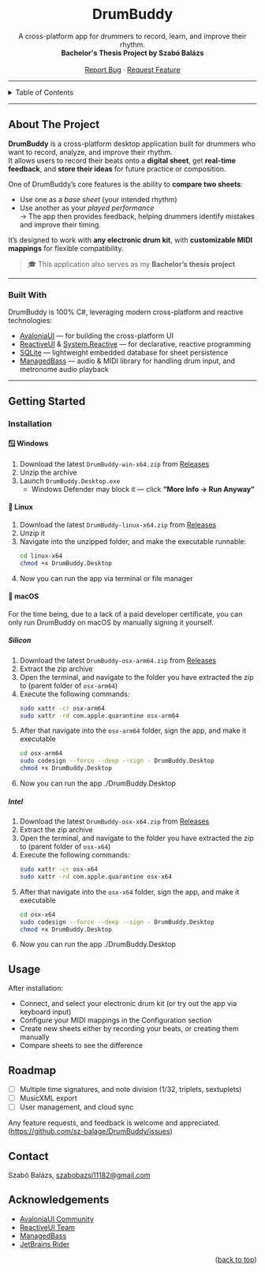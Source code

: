 <!-- PROJECT LOGO -->
<br />
<div align="center">
  <h1>DrumBuddy</h3>
  <p align="center">
    A cross-platform app for drummers to record, learn, and improve their rhythm.
    <br />
    <strong>Bachelor's Thesis Project by Szabó Balázs</strong>
    <br />
    <br />
    <a href="https://github.com/baluka1118/DrumBuddy/issues/new?labels=bug&template=bug_report.md">Report Bug</a>
    &middot;
    <a href="https://github.com/baluka1118/DrumBuddy/issues/new?labels=enhancement&template=feature-request.md">Request Feature</a>
  </p>
</div>


---

<!-- TABLE OF CONTENTS -->
<details>
  <summary>Table of Contents</summary>
  <ol>
    <li>
      <a href="#about-the-project">About The Project</a>
      <ul>
        <li><a href="#built-with">Built With</a></li>
      </ul>
    </li>
    <li>
      <a href="#getting-started">Getting Started</a>
      <ul>
        <li><a href="#installation">Installation</a></li>
      </ul>
    </li>
    <li><a href="#usage">Usage</a></li>
    <li><a href="#roadmap">Roadmap</a></li>
    <li><a href="#contact">Contact</a></li>
    <li><a href="#acknowledgments">Acknowledgments</a></li>
  </ol>
</details>


---

## About The Project

**DrumBuddy** is a cross-platform desktop application built for drummers who want to record, analyze, and improve their rhythm.  
It allows users to record their beats onto a **digital sheet**, get **real-time feedback**, and **store their ideas** for future practice or composition.

One of DrumBuddy’s core features is the ability to **compare two sheets**:
- Use one as a _base sheet_ (your intended rhythm)
- Use another as your _played performance_  
→ The app then provides feedback, helping drummers identify mistakes and improve their timing.

It’s designed to work with **any electronic drum kit**, with **customizable MIDI mappings** for flexible compatibility.

> 🎓 This application also serves as my **Bachelor’s thesis project**

---

### Built With

DrumBuddy is 100% C#, leveraging modern cross-platform and reactive technologies:

* [AvaloniaUI](https://avaloniaui.net/) — for building the cross-platform UI  
* [ReactiveUI](https://reactiveui.net/) & [System.Reactive](https://github.com/dotnet/reactive) — for declarative, reactive programming  
* [SQLite](https://www.sqlite.org/) — lightweight embedded database for sheet persistence  
* [ManagedBass](https://github.com/ManagedBass/ManagedBass) — audio & MIDI library for handling drum input, and metronome audio playback  

---

## Getting Started

### Installation

#### 🪟 Windows
1. Download the latest `DrumBuddy-win-x64.zip` from [Releases](https://github.com/baluka1118/DrumBuddy/releases)
2. Unzip the archive
3. Launch `DrumBuddy.Desktop.exe`
   - Windows Defender may block it — click **“More Info → Run Anyway”**

#### 🐧 Linux
1. Download the latest `DrumBuddy-linux-x64.zip` from [Releases](https://github.com/baluka1118/DrumBuddy/releases)
2. Unzip it
3. Navigate into the unzipped folder, and make the executable runnable:
   ```bash
   cd linux-x64
   chmod +x DrumBuddy.Desktop
4. Now you can run the app via terminal or file manager

#### 🍎 macOS 
For the time being, due to a lack of a paid developer certificate, you can only run DrumBuddy on macOS by manually signing it yourself.
##### Silicon 
1. Download the latest `DrumBuddy-osx-arm64.zip` from [Releases](https://github.com/baluka1118/DrumBuddy/releases)
2. Extract the zip archive
3. Open the terminal, and navigate to the folder you have extracted the zip to (parent folder of `osx-arm64`)
4. Execute the following commands:
   ```bash
   sudo xattr -cr osx-arm64
   sudo xattr -rd com.apple.quarantine osx-arm64
5. After that navigate into the `osx-arm64` folder, sign the app, and make it executable
   ```bash
   cd osx-arm64
   sudo codesign --force --deep --sign - DrumBuddy.Desktop
   chmod +x DrumBuddy.Desktop
6. Now you can run the app
   ./DrumBuddy.Desktop
##### Intel
1. Download the latest `DrumBuddy-osx-x64.zip` from [Releases](https://github.com/baluka1118/DrumBuddy/releases)
2. Extract the zip archive
3. Open the terminal, and navigate to the folder you have extracted the zip to (parent folder of `osx-x64`)
4. Execute the following commands:
   ```bash
   sudo xattr -cr osx-x64
   sudo xattr -rd com.apple.quarantine osx-x64
5. After that navigate into the `osx-x64` folder, sign the app, and make it executable
   ```bash
   cd osx-x64
   sudo codesign --force --deep --sign - DrumBuddy.Desktop
   chmod +x DrumBuddy.Desktop
6. Now you can run the app
   ./DrumBuddy.Desktop

## Usage
After installation:
- Connect, and select your electronic drum kit (or try out the app via keyboard input)
- Configure your MIDI mappings in the Configuration section
- Create new sheets either by recording your beats, or creating them manually
- Compare sheets to see the difference

## Roadmap
- [ ] Multiple time signatures, and note division (1/32, triplets, sextuplets)
- [ ] MusicXML export
- [ ] User management, and cloud sync

Any feature requests, and feedback is welcome and appreciated. (https://github.com/sz-balage/DrumBuddy/issues)

## Contact
Szabó Balázs, szabobazsi11182@gmail.com

## Acknowledgements
* [AvaloniaUI Community](https://github.com/AvaloniaUI)
* [ReactiveUI Team](https://github.com/reactiveui)
* [ManagedBass](https://github.com/ManagedBass/ManagedBass)
* [JetBrains Rider](https://www.jetbrains.com/rider/)

<p align="right">(<a href="#readme-top">back to top</a>)</p>
